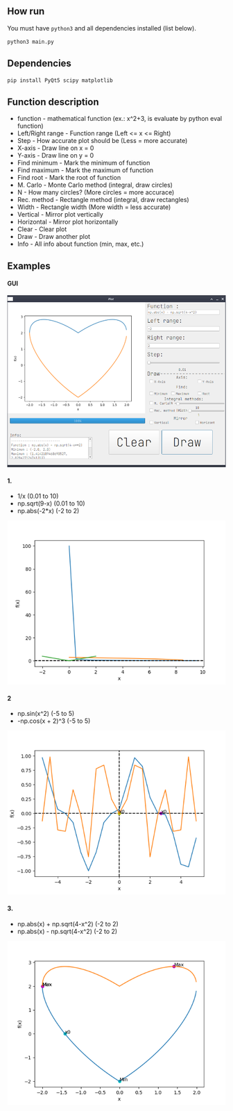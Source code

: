 How run
---
You must have `python3` and all dependencies installed (list below).
```python
python3 main.py
```

Dependencies
---
```sh
pip install PyQt5 scipy matplotlib
```

Function description
---
- function - mathematical function (ex.: x^2+3, is evaluate by python eval function)
- Left/Right range - Function range (Left <= x <= Right)
- Step - How accurate plot should be (Less = more accurate)
- X-axis - Draw line on x = 0
- Y-axis - Draw line on y = 0
- Find minimum - Mark the minimum of function
- Find maximum - Mark the maximum of function
- Find root - Mark the root of function
- M. Carlo - Monte Carlo method (integral, draw circles)
- N - How many circles? (More circles = more accurace)
- Rec. method - Rectangle method (integral, draw rectangles)
- Width - Rectangle width (More width = less accurate)
- Vertical - Mirror plot vertically
- Horizontal - Mirror plot horizontally
- Clear - Clear plot
- Draw - Draw another plot
- Info - All info about function (min, max, etc.)

Examples
---
#### GUI

![alt text](https://github.com/wojciechmadry/PyFunctionPlotter/blob/main/examples/gui.png)

#### 1.
- 1/x (0.01 to 10)
- np.sqrt(9-x) (0.01 to 10)
- np.abs(-2*x) (-2 to 2)

![alt text](https://github.com/wojciechmadry/PyFunctionPlotter/blob/main/examples/example1.png)

#### 2
- np.sin(x^2) (-5 to 5)
- -np.cos(x + 2)^3 (-5 to 5)

![alt text](https://github.com/wojciechmadry/PyFunctionPlotter/blob/main/examples/example2.png)

#### 3.
- np.abs(x) + np.sqrt(4-x^2) (-2 to 2)
- np.abs(x) - np.sqrt(4-x^2) (-2 to 2)

![alt text](https://github.com/wojciechmadry/PyFunctionPlotter/blob/main/examples/example3.png)

